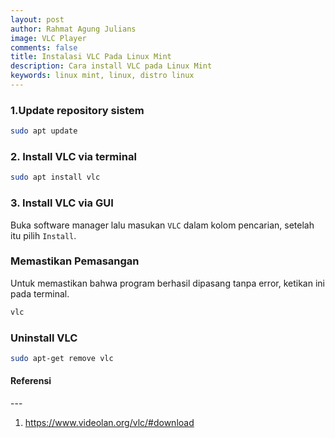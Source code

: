 ```yaml
---
layout: post
author: Rahmat Agung Julians
image: VLC Player
comments: false
title: Instalasi VLC Pada Linux Mint
description: Cara install VLC pada Linux Mint
keywords: linux mint, linux, distro linux
---
```


### 1.Update repository sistem
```bash
sudo apt update
```

### 2. Install VLC via terminal
```bash
sudo apt install vlc
```

### 3. Install VLC via GUI
Buka software manager lalu masukan `VLC` dalam kolom pencarian, setelah itu pilih `Install`.

### Memastikan Pemasangan
Untuk memastikan bahwa program berhasil dipasang tanpa error, ketikan ini pada terminal.
```bash
vlc
```

### Uninstall VLC
```bash
sudo apt-get remove vlc
```

<h4><b class="title-referensi">Referensi</b></h4> 
--- 
<ol class="referensi">
    <li>
        <a href="https://www.videolan.org/vlc/#download">https://www.videolan.org/vlc/#download</a>
    </li>
</ol>
